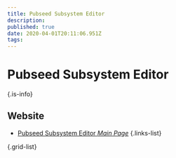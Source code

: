 ```yaml
---
title: Pubseed Subsystem Editor
description: 
published: true
date: 2020-04-01T20:11:06.951Z
tags: 
---
```


# Pubseed Subsystem Editor


{.is-info}

## Website

- [Pubseed Subsystem Editor *Main Page*](https://pubseed.theseed.org//SubsysEditor.cgi)
{.links-list}


{.grid-list}